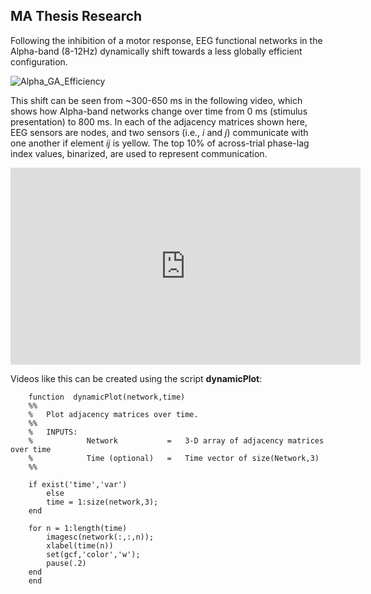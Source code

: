 <!--layout: page title: "PAGE TITLE" permalink: /Findings/-->

## MA Thesis Research

Following the inhibition of a motor response, EEG functional networks in the Alpha-band (8-12Hz) dynamically shift towards a less globally efficient configuration. 

![Alpha_GA_Efficiency](https://user-images.githubusercontent.com/81769550/114312653-5a57c800-9ac1-11eb-8352-e51ee7ab1fa4.PNG)

This shift can be seen from ~300-650 ms in the following video, which shows how Alpha-band networks change over time from 0 ms (stimulus presentation) to 800 ms. In each of the adjacency matrices shown here, EEG sensors are nodes, and two sensors (i.e., _i_ and _j_) communicate with one another if element _ij_ is yellow. The top 10% of across-trial phase-lag index values, binarized, are used to represent communication. 

<iframe width="560" height="315" src="https://www.youtube.com/embed/FevL_Y_AMjU" title="YouTube video player" frameborder="0" allow="accelerometer; autoplay; clipboard-write; encrypted-media; gyroscope; picture-in-picture" allowfullscreen></iframe>


Videos like this can be created using the script **dynamicPlot**:


        function  dynamicPlot(network,time)
        %%
        %   Plot adjacency matrices over time.
        %%
        %   INPUTS:
        %            Network           =   3-D array of adjacency matrices over time
        %            Time (optional)   =   Time vector of size(Network,3)
        %%
                
        if exist('time','var')
            else
            time = 1:size(network,3);
        end
        
        for n = 1:length(time)
            imagesc(network(:,:,n));
            xlabel(time(n))
            set(gcf,'color','w');
            pause(.2)
        end
        end

